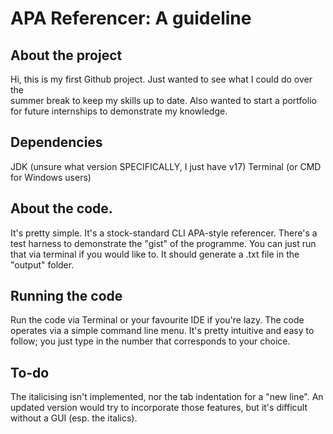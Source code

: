 # APA Referencer: A guideline

## About the project
Hi, this is my first Github project. Just wanted to see what I could do over the  
summer break to keep my skills up to date. Also wanted to start a portfolio for 
future internships to demonstrate my knowledge.

## Dependencies
JDK (unsure what version SPECIFICALLY, I just have v17)
Terminal (or CMD for Windows users)

## About the code.
It's pretty simple. It's a stock-standard CLI APA-style referencer. There's a 
test harness to demonstrate the "gist" of the programme. You can just run that 
via terminal if you would like to. It should generate a .txt file in the 
"output" folder.

## Running the code
Run the code via Terminal or your favourite IDE if you're lazy. The code 
operates via a simple command line menu. It's pretty intuitive and easy to 
follow; you just type in the number that corresponds to your choice.

## To-do
The italicising isn't implemented, nor the tab indentation for a "new line". An
updated version would try to incorporate those features, but it's difficult
without a GUI (esp. the italics).
